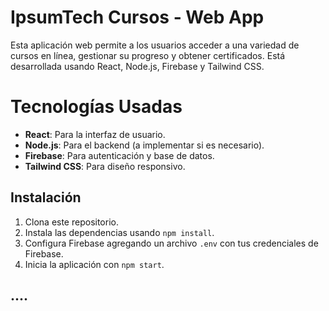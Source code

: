 # IpsumTech Cursos - Web App

Esta aplicación web permite a los usuarios acceder a una variedad de cursos en línea, gestionar su progreso y obtener certificados. Está desarrollada usando React, Node.js, Firebase y Tailwind CSS.


# Tecnologías Usadas

- **React**: Para la interfaz de usuario.
- **Node.js**: Para el backend (a implementar si es necesario).
- **Firebase**: Para autenticación y base de datos.
- **Tailwind CSS**: Para diseño responsivo.

## Instalación

1. Clona este repositorio.
2. Instala las dependencias usando `npm install`.
3. Configura Firebase agregando un archivo `.env` con tus credenciales de Firebase.
4. Inicia la aplicación con `npm start`.

## ....

